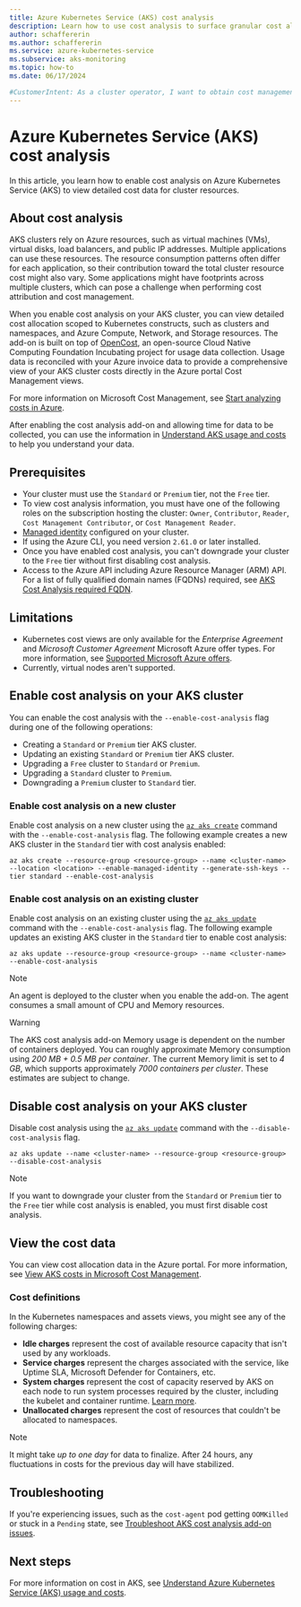 ```yaml
---
title: Azure Kubernetes Service (AKS) cost analysis
description: Learn how to use cost analysis to surface granular cost allocation data for your Azure Kubernetes Service (AKS) cluster.
author: schaffererin
ms.author: schaffererin
ms.service: azure-kubernetes-service
ms.subservice: aks-monitoring
ms.topic: how-to
ms.date: 06/17/2024

#CustomerIntent: As a cluster operator, I want to obtain cost management information, perform cost attribution, and improve my cluster footprint
---
```


# Azure Kubernetes Service (AKS) cost analysis

In this article, you learn how to enable cost analysis on Azure Kubernetes Service (AKS) to view detailed cost data for cluster resources.

## About cost analysis

AKS clusters rely on Azure resources, such as virtual machines (VMs), virtual disks, load balancers, and public IP addresses. Multiple applications can use these resources. The resource consumption patterns often differ for each application, so their contribution toward the total cluster resource cost might also vary. Some applications might have footprints across multiple clusters, which can pose a challenge when performing cost attribution and cost management.

When you enable cost analysis on your AKS cluster, you can view detailed cost allocation scoped to Kubernetes constructs, such as clusters and namespaces, and Azure Compute, Network, and Storage resources. The add-on is built on top of [OpenCost](https://www.opencost.io/), an open-source Cloud Native Computing Foundation Incubating project for usage data collection. Usage data is reconciled with your Azure invoice data to provide a comprehensive view of your AKS cluster costs directly in the Azure portal Cost Management views.

For more information on Microsoft Cost Management, see [Start analyzing costs in Azure](/azure/cost-management-billing/costs/quick-acm-cost-analysis).

After enabling the cost analysis add-on and allowing time for data to be collected, you can use the information in [Understand AKS usage and costs](./understand-aks-costs.md) to help you understand your data.

## Prerequisites

* Your cluster must use the `Standard` or `Premium` tier, not the `Free` tier.
* To view cost analysis information, you must have one of the following roles on the subscription hosting the cluster: `Owner`, `Contributor`, `Reader`, `Cost Management Contributor`, or `Cost Management Reader`.
* [Managed identity](./use-managed-identity.md) configured on your cluster.
* If using the Azure CLI, you need version `2.61.0` or later installed.
* Once you have enabled cost analysis, you can't downgrade your cluster to the `Free` tier without first disabling cost analysis.
* Access to the Azure API including Azure Resource Manager (ARM) API. For a list of fully qualified domain names (FQDNs) required, see [AKS Cost Analysis required FQDN](./outbound-rules-control-egress.md#aks-cost-analysis-add-on).

## Limitations

* Kubernetes cost views are only available for the *Enterprise Agreement* and *Microsoft Customer Agreement* Microsoft Azure offer types. For more information, see [Supported Microsoft Azure offers](/azure/cost-management-billing/costs/understand-cost-mgt-data#supported-microsoft-azure-offers).
* Currently, virtual nodes aren't supported.

## Enable cost analysis on your AKS cluster

You can enable the cost analysis with the `--enable-cost-analysis` flag during one of the following operations:

* Creating a `Standard` or `Premium` tier AKS cluster.
* Updating an existing `Standard` or `Premium` tier AKS cluster.
* Upgrading a `Free` cluster to `Standard` or `Premium`.
* Upgrading a `Standard` cluster to `Premium`.
* Downgrading a `Premium` cluster to `Standard` tier.

### Enable cost analysis on a new cluster

Enable cost analysis on a new cluster using the [`az aks create`][az-aks-create] command with the `--enable-cost-analysis` flag. The following example creates a new AKS cluster in the `Standard` tier with cost analysis enabled:

```azurecli-interactive
az aks create --resource-group <resource-group> --name <cluster-name> --location <location> --enable-managed-identity --generate-ssh-keys --tier standard --enable-cost-analysis
```

### Enable cost analysis on an existing cluster

Enable cost analysis on an existing cluster using the [`az aks update`][az-aks-update] command with the `--enable-cost-analysis` flag. The following example updates an existing AKS cluster in the `Standard` tier to enable cost analysis:

```azurecli-interactive
az aks update --resource-group <resource-group> --name <cluster-name> --enable-cost-analysis
```

> [!NOTE]
> An agent is deployed to the cluster when you enable the add-on. The agent consumes a small amount of CPU and Memory resources.

> [!WARNING]
> The AKS cost analysis add-on Memory usage is dependent on the number of containers deployed. You can roughly approximate Memory consumption using *200 MB + 0.5 MB per container*. The current Memory limit is set to *4 GB*, which supports approximately *7000 containers per cluster*. These estimates are subject to change.

## Disable cost analysis on your AKS cluster

Disable cost analysis using the [`az aks update`][az-aks-update] command with the `--disable-cost-analysis` flag.

```azurecli-interactive
az aks update --name <cluster-name> --resource-group <resource-group> --disable-cost-analysis
```

> [!NOTE]
> If you want to downgrade your cluster from the `Standard` or `Premium` tier to the `Free` tier while cost analysis is enabled, you must first disable cost analysis.

## View the cost data

You can view cost allocation data in the Azure portal. For more information, see [View AKS costs in Microsoft Cost Management](/azure/cost-management-billing/costs/view-kubernetes-costs).

### Cost definitions

In the Kubernetes namespaces and assets views, you might see any of the following charges:

* **Idle charges** represent the cost of available resource capacity that isn't used by any workloads.
* **Service charges** represent the charges associated with the service, like Uptime SLA, Microsoft Defender for Containers, etc.
* **System charges** represent the cost of capacity reserved by AKS on each node to run system processes required by the cluster, including the kubelet and container runtime. [Learn more](./concepts-clusters-workloads.md#resource-reservations).
* **Unallocated charges** represent the cost of resources that couldn't be allocated to namespaces.

> [!NOTE]
> It might take *up to one day* for data to finalize. After 24 hours, any fluctuations in costs for the previous day will have stabilized.

## Troubleshooting

If you're experiencing issues, such as the `cost-agent` pod getting `OOMKilled` or stuck in a `Pending` state, see [Troubleshoot AKS cost analysis add-on issues](/troubleshoot/azure/azure-kubernetes/aks-cost-analysis-add-on-issues).

## Next steps

For more information on cost in AKS, see [Understand Azure Kubernetes Service (AKS) usage and costs](./understand-aks-costs.md).

<!-- LINKS -->
[az-aks-create]: /cli/azure/aks#az-aks-create
[az-aks-update]: /cli/azure/aks#az-aks-update
